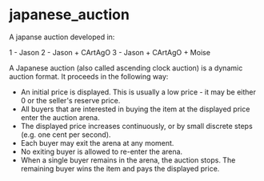 # japanese_auction

A japanse auction developed in:

1 - Jason
2 - Jason + CArtAgO
3 - Jason + CArtAgO + Moise

A Japanese auction (also called ascending clock auction) is a dynamic auction format. It proceeds in the following way:

- An initial price is displayed. This is usually a low price - it may be either 0 or the seller's reserve price.
- All buyers that are interested in buying the item at the displayed price enter the auction arena.
- The displayed price increases continuously, or by small discrete steps (e.g. one cent per second).
- Each buyer may exit the arena at any moment.
- No exiting buyer is allowed to re-enter the arena.
- When a single buyer remains in the arena, the auction stops. The remaining buyer wins the item and pays the displayed price.
